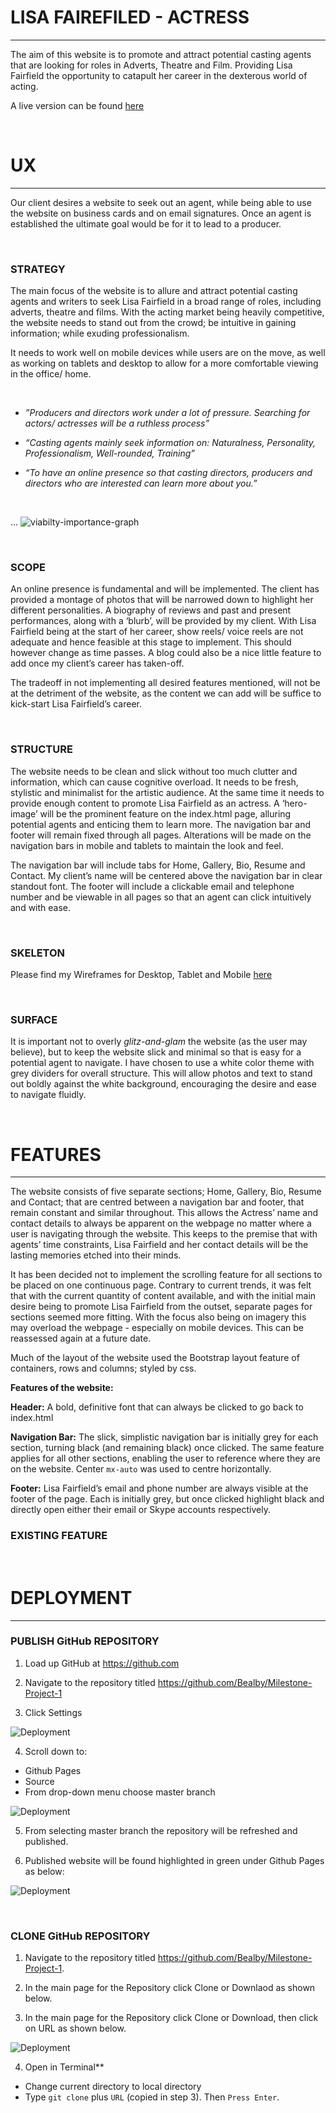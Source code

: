 <h1>LISA FAIREFILED - ACTRESS</h1>

---

<p>The aim of this website is to promote and attract potential casting agents that are looking for roles 
in Adverts, Theatre and Film. Providing Lisa Fairfield the opportunity to catapult her career in the 
dexterous world of acting.</p>

A live version can be found [here](https://bealby.github.io/Milestone-Project-1/)

<br>

<h1>UX</h1>

---

<p>Our client desires a website to seek out an agent, while being able to use the website on business 
cards and on email signatures. Once an agent is established the ultimate goal would be for it to 
lead to a producer.</p>

<br>

<h3>STRATEGY</h3>

<p>The main focus of the website is to allure and attract potential casting agents and writers 
to seek Lisa Fairfield in a broad range of roles, including adverts, theatre and films. With 
the acting market being heavily competitive, the website needs to stand out from the crowd; be 
intuitive in gaining information; while exuding professionalism.</p>

<p>It needs to work well on mobile devices while users are on the move, as well as working on 
tablets and desktop to allow for a more comfortable viewing in the office/ home.</p>

<br>

- *”Producers and directors work under a lot of pressure. Searching for actors/ actresses will be a 
ruthless process”*

- *“Casting agents mainly seek information on: Naturalness, Personality, Professionalism, 
Well-rounded, Training”*

- *“To have an online presence so that casting directors, producers and directors who are 
interested can learn more about you.”*

<br>

... ![viabilty-importance-graph](/assets/readme/viability-importance.png/)</div>

<br>

<h3>SCOPE</h3>

<p>An online presence is fundamental and will be implemented. The client has provided a montage of
photos that will be narrowed down to highlight her different personalities. A biography of reviews
and past and present performances, along with a ‘blurb’, will be provided by my client. With Lisa 
Fairfield being at the start of her career, show reels/ voice reels are not adequate and hence feasible 
at this stage to implement. This should however change as time passes. A blog could also be a nice little feature 
to add once my client’s career has taken-off.</p>

<p>The tradeoff in not implementing all desired features mentioned, will not be at the detriment of the 
website, as the content we can add will be suffice to kick-start Lisa Fairfield’s career.</p>

<br>

<h3>STRUCTURE</h3>

<p>The website needs to be clean and slick without too much clutter and information, which can cause 
cognitive overload. It needs to be fresh, stylistic and minimalist for the artistic audience.  At 
the same time it needs to provide enough content to promote Lisa Fairfield as an actress. A ‘hero-image’ 
will be the prominent feature on the index.html page, alluring potential agents and enticing them to 
learn more. The navigation bar and footer will remain fixed through all pages. Alterations will be made 
on the navigation bars in mobile and tablets to maintain the look and feel.</p>

<p>The navigation bar will include tabs for Home, Gallery, Bio, Resume and Contact. My client’s name
will be centered above the navigation bar in clear standout font. The footer will include a clickable 
email and telephone number and be viewable in all pages so that an agent can click intuitively and with 
ease.</p>

<br>

<h3>SKELETON</h3>

Please find my Wireframes for Desktop, Tablet and Mobile [here](https://github.com/Bealby/Milestone-Project-1/blob/master/assets/wireframes/wireframes.pdf)

<br>

<h3>SURFACE</h3>

<p>It is important not to overly <i>glitz-and-glam</i> the website (as the user may believe), but to keep the 
website slick and minimal so that is easy for a potential agent to navigate. I have chosen to use a white 
color theme with grey dividers for overall structure. This will allow photos and text to stand out boldly 
against the white background, encouraging the desire and ease to navigate fluidly.</p>

<br>

<h1>FEATURES</h1>

---

<p>The website consists of five separate sections; Home, Gallery, Bio, Resume and Contact; that are centred between 
a navigation bar and footer, that remain constant and similar throughout. This allows the Actress’ name and contact 
details to always be apparent on the webpage no matter where a user is navigating through the website. This keeps to 
the premise that with agents’ time constraints, Lisa Fairfield and her contact details will be the lasting memories 
etched into their minds.</p>

<p>It has been decided not to implement the scrolling feature for all sections to be placed on one continuous page. 
Contrary to current trends, it was felt that with the current quantity of content available, and with the initial main 
desire being to promote Lisa Fairfield from the outset, separate pages for sections seemed more fitting. With the focus 
also being on imagery this may overload the webpage - especially on mobile devices. This can be reassessed again
at a future date.</p>

</p>Much of the layout of the website used the Bootstrap layout feature of containers, rows and columns; styled by css.</p>

**Features of the website:**

**Header:** A bold, definitive font that can always be clicked to go back to index.html

**Navigation Bar:** The slick, simplistic navigation bar is initially grey for each section, turning black (and remaining black) 
once clicked. The same feature applies for all other sections, enabling the user to reference where they are on the website. 
Center `mx-auto` was used to centre horizontally.

**Footer:** Lisa Fairfield’s email and phone number are always visible at the footer of the page. Each is initially grey, but 
once clicked highlight black and directly open either their email or Skype accounts respectively.




<h3>EXISTING FEATURE</h3>

<br>

<h1>DEPLOYMENT</h1>

---

<h3>PUBLISH GitHub REPOSITORY</h3>

1.	Load up GitHub at https://github.com

2.	Navigate to the repository titled https://github.com/Bealby/Milestone-Project-1

3.	Click Settings

![Deployment](/assets/readme/deployment-1.png/)

4.	Scroll down to:

- Github Pages
- Source 
- From drop-down menu choose master branch

![Deployment](/assets/readme/deployment-2.png/)
				
5.	From selecting master branch the repository will be refreshed and published.

6.	Published website will be found highlighted in green under Github Pages as below:

![Deployment](/assets/readme/deployment-3.png/)

<br>

<h3>CLONE GitHub REPOSITORY</h3>

1.	Navigate to the repository titled https://github.com/Bealby/Milestone-Project-1.

2.	In the main page for the Repository click Clone or Downlaod as shown below.

3.	In the main page for the Repository click Clone or Download, then click on URL as shown below.

![Deployment](/assets/readme/deployment-4.png/)

4.	Open in Terminal**

- Change current directory to local directory
- Type `git clone` plus `URL` (copied in step 3). Then `Press Enter`.


